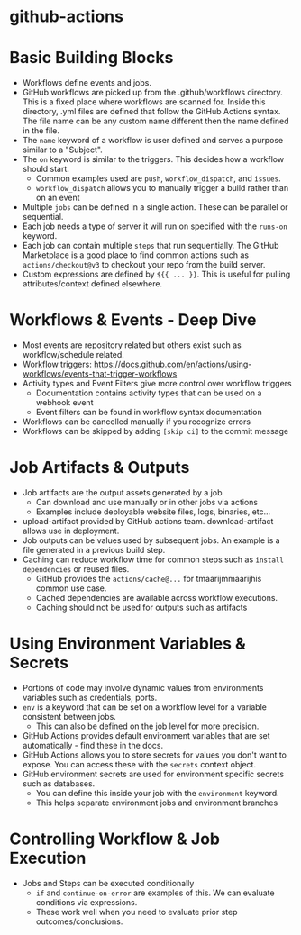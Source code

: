 # github-actions

# Basic Building Blocks

* Workflows define events and jobs.
* GitHub workflows are picked up from the .github/workflows directory. This is a fixed place where workflows are scanned
  for. Inside this directory, .yml files are defined that follow the GitHub Actions syntax.
  The file name can be any custom name different then the name defined in the file.
* The `name` keyword of a workflow is user defined and serves a purpose similar to a "Subject".
* The `on` keyword is similar to the triggers. This decides how a workflow should start.
    * Common examples used are `push`, `workflow_dispatch`, and `issues`.
    * `workflow_dispatch` allows you to manually trigger a build rather than on an event
* Multiple `jobs` can be defined in a single action. These can be parallel or sequential.
* Each job needs a type of server it will run on specified with the `runs-on` keyword.
* Each job can contain multiple `steps` that run sequentially. The GitHub Marketplace is a good place to find common
  actions such as `actions/checkout@v3` to checkout your repo from the build server.
* Custom expressions are defined by `${{ ... }}`. This is useful for pulling attributes/context defined elsewhere.

# Workflows & Events - Deep Dive

* Most events are repository related but others exist such as workflow/schedule related.
* Workflow triggers: https://docs.github.com/en/actions/using-workflows/events-that-trigger-workflows
* Activity types and Event Filters give more control over workflow triggers
  * Documentation contains activity types that can be used on a webhook event
  * Event filters can be found in workflow syntax documentation
* Workflows can be cancelled manually if you recognize errors
* Workflows can be skipped by adding `[skip ci]` to the commit message

# Job Artifacts & Outputs

* Job artifacts are the output assets generated by a job
  * Can download and use manually or in other jobs via actions
  * Examples include deployable website files, logs, binaries, etc...
* upload-artifact provided by GitHub actions team. download-artifact allows use in deployment.
* Job outputs can be values used by subsequent jobs. An example is a file generated in a previous build step.
* Caching  can reduce workflow time for common steps such as `install dependencies` or reused files.
  * GitHub provides the `actions/cache@...` for tmaarijmmaarijhis common use case.
  * Cached dependencies are available across workflow executions. 
  * Caching should not be used for outputs such as artifacts

# Using Environment Variables & Secrets

* Portions of code may involve dynamic values from environments variables such as credentials, ports.
* `env` is a keyword that can be set on a workflow level for a variable consistent between jobs.
  * This can also be defined on the job level for more precision.
* GitHub Actions provides default environment variables that are set automatically - find these in the docs.
* GitHub Actions allows you to store secrets for values you don't want to expose. You can access these with the 
`secrets` context object.
* GitHub environment secrets are used for environment specific secrets such as databases.
  * You can define this inside your job with the `environment` keyword.
  * This helps separate environment jobs and environment branches

# Controlling Workflow & Job Execution

* Jobs and Steps can be executed conditionally
  * `if` and `continue-on-error` are examples of this. We can evaluate conditions via expressions.
  * These work well when you need to evaluate prior step outcomes/conclusions.